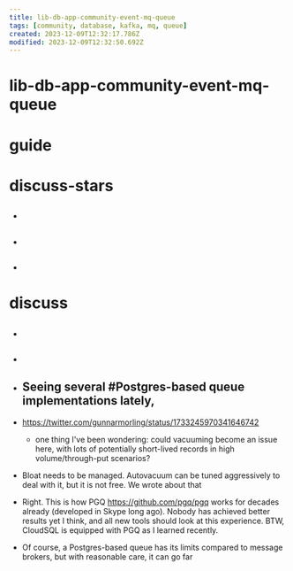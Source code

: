 ```yaml
---
title: lib-db-app-community-event-mq-queue
tags: [community, database, kafka, mq, queue]
created: 2023-12-09T12:32:17.786Z
modified: 2023-12-09T12:32:50.692Z
---
```


# lib-db-app-community-event-mq-queue

# guide

# discuss-stars
- ## 

- ## 

- ## 
# discuss
- ## 

- ## 

- ## Seeing several #Postgres-based queue implementations lately, 
- https://twitter.com/gunnarmorling/status/1733245970341646742
  - one thing I've been wondering: could vacuuming become an issue here, with lots of potentially short-lived records in high volume/through-put scenarios?
- Bloat needs to be managed. Autovacuum can be tuned aggressively to deal with it, but it is not free. We wrote about that
- Right. This is how PGQ https://github.com/pgq/pgq works for decades already (developed in Skype long ago). Nobody has achieved better results yet I think, and all new tools should look at this experience. BTW, CloudSQL is equipped with PGQ as I learned recently.
- Of course, a Postgres-based queue has its limits compared to message brokers, but with reasonable care, it can go far 
